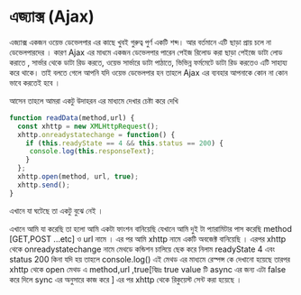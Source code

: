 # এজ্যাক্স (Ajax)

এজ্যাক্স একজন ওয়েভ ডেভেলপার এর কাছে খুবই গুরুত্ব পুর্ণ একটি শব্দ। আর বর্তমানে এটি ছাড়া প্রায় চলে না ডেভেলপারদের । কারণ Ajax এর মাধমে একজন ডেভেলপার পারেন পেইজ রিলোড করা ছাড়া পেইজে ডাটা লোড করাতে , সার্ভার থেকে ডাটা রিড করতে, ওয়েভ সার্ভারে ডাটা পাঠাতে, ভিভিন্ন ফর্মমেটে ডাটা রিড করতেও এটি সাহায্য করে থাকে। তাই বলতে গেলে আপনি যদি ওয়েভ ডেভেলপার হন তাহলে Ajax এর ব্যবহার আপনাকে কোন না কোন ভাবে করতেই হবে ।

আসেন তাহলে আমরা একটু উদাহরন এর মাধ্যমে দেখার চেষ্টা করে দেখি

```javascript
function readData(method,url) {
  const xhttp = new XMLHttpRequest();
  xhttp.onreadystatechange = function() {
    if (this.readyState == 4 && this.status == 200) {
     console.log(this.responseText);
    }
  };
  xhttp.open(method, url, true);
  xhttp.send();
}
```

এখানে যা ঘটেছে তা একটু বুঝে নেই ।

এখানে আমি যা করেছি তা হলো আমি একটা ফাংশন বানিয়েছি যেখানে আমি দুই টা প্যারামিটার পাস করেছি method \[GET,POST ...etc] ও url নামে । এর পর আমি xhttp নামে একটি অবজেক্ট বানিয়েছি । এরপর xhttp থেকে onreadystatechange নামে মেথডে কন্ডিশন চালিয়ে ছেক করে নিলাম readyState 4 এবং status 200 কিনা যদি হয় তাহলে console.log() এই মেথড এর মাধ্যমে রেস্পন্স কে দেখানো হয়েছে তারপর xhttp থেকে open মেথড এ method,url ,true\[বিদ্রঃ true value টি async এর জন্য এটা false করে দিলে sync এর অনুসারে কাজ করে ] এর পর xhttp থেকে রিকুয়েস্ট সেন্ট করা হয়েছে ।
